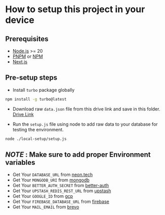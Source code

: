 # How to setup this project in your device

## Prerequisites

- [Node.js](https://nodejs.org/) >= 20
- [PNPM](https://pnpm.io/) or [NPM](https://docs.npmjs.com/downloading-and-installing-node-js-and-npm)
- [Next.js](https://nextjs.org/docs)

## Pre-setup steps

- Install `turbo` package globally

```bash
npm install -g turbo@latest
```

- Download raw `data.json` file from this drive link and save in this folder. [Drive Link]("https://drive.google.com/file/d/1EA44xbZM4HdhGJ8xeP-rehsV3LYEyoIt/view?usp=sharing")

- Run the `setup.js` file using node to add raw data to your database for testing the environment.

```bash
node ./local-setup/setup.js
```

## *NOTE* : Make sure to add proper Environment variables

- Get Your `DATABASE_URL` from [neon.tech]("https://neon.tech/")
- Get Your `MONGODB_URI` from [mongodb]("https://www.mongodb.com/")
- Get Your `BETTER_AUTH_SECRET` from [better-auth]("https://www.better-auth.com/docs/installation")
- Get Your `UPSTASH_REDIS_REST_URL` from [upstash]("https://upstash.com/")
- Get Your `GOOGLE_ID` from [gcp]("https://console.cloud.google.com/")
- Get Your `FIREBASE_DATABASE_URL` from [firebase]("https://firebase.google.com/")
- Get Your `MAIL_EMAIL` from [brevo]("https://www.brevo.com/")
